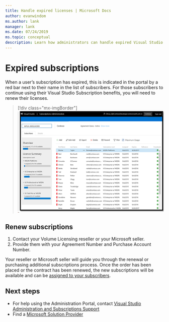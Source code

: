 ```yaml
---
title: Handle expired licenses | Microsoft Docs
author: evanwindom
ms.author: lank
manager: lank
ms.date: 07/24/2019
ms.topic: conceptual
description: Learn how administrators can handle expired Visual Studio subscriptions
---
```


# Expired subscriptions
When a user’s subscription has expired, this is indicated in the portal by a red bar next to their name in the list of subscribers. For those subscribers to continue using their Visual Studio Subscription benefits, you will need to renew their licenses.
> [!div class="mx-imgBorder"]
> ![List of Expired Subscriptions](_img/expired-subscriptions/expired-list.png)

## Renew subscriptions
1. Contact your Volume Licensing reseller or your Microsoft seller.
2. Provide them with your Agreement Number and Purchase Account Number. 

Your reseller or Microsoft seller will guide you through the renewal or purchasing additional subscriptions process. Once the order has been placed or the contract has been renewed, the new subscriptions will be available and can be [assigned to your subscribers](assign-license.md).

## Next steps
- For help using the Administration Portal, contact [Visual Studio Administration and Subscriptions Support](https://visualstudio.microsoft.com/support/support-overview-vs)
- Find a [Microsoft Solution Provider](https://www.microsoft.com/solution-providers/home)
